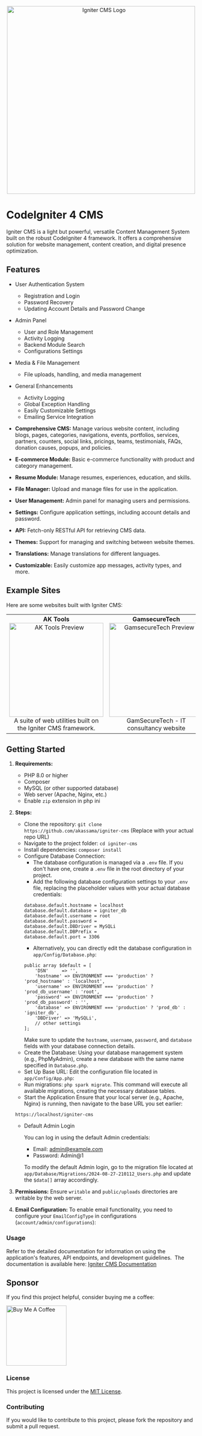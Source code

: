 <p align="center">
  <img src="https://i.ibb.co/Pv4XWmxv/Igniter-CMS.jpg" alt="Igniter CMS Logo" width="500">
</p>

# CodeIgniter 4 CMS
Igniter CMS is a light but powerful, versatile Content Management System built on the robust CodeIgniter 4 framework. It offers a comprehensive solution for website management, content creation, and digital presence optimization.


## Features
* User Authentication System
    * Registration and Login
    * Password Recovery
    * Updating Account Details and Password Change

* Admin Panel
    * User and Role Management
    * Activity Logging
    * Backend Module Search
    * Configurations Settings

* Media & File Management
    * File uploads, handling, and media management

* General Enhancements
    * Activity Logging
    * Global Exception Handling
    * Easily Customizable Settings
    * Emailing Service Integration

* **Comprehensive CMS:**  Manage various website content, including blogs, pages, categories, navigations, events, portfolios, services, partners, counters, social links, pricings, teams, testimonials, FAQs, donation causes, popups, and policies.
* **E-commerce Module:** Basic e-commerce functionality with product and category management.
* **Resume Module:** Manage resumes, experiences, education, and skills.
* **File Manager:** Upload and manage files for use in the application.
* **User Management:**  Admin panel for managing users and permissions.
* **Settings:** Configure application settings, including account details and password.
* **API:** Fetch-only RESTful API for retrieving CMS data.
* **Themes:**  Support for managing and switching between website themes.
* **Translations:** Manage translations for different languages.
* **Customizable:**  Easily customize app messages, activity types, and more.

## Example Sites
Here are some websites built with Igniter CMS:

<table>
  <tr>
    <td align="center">
      <strong>AK Tools</strong><br>
      <a href="https://aktools.net/" target="_blank">
        <img src="https://i.ibb.co/XHjZ5X7/ak-tools-home.png" alt="AK Tools Preview" width="250">
      </a><br>
      A suite of web utilities built on the Igniter CMS framework.
    </td>
    <td align="center">
      <strong>GamsecureTech</strong><br>
      <a href="https://gamsecuretech.com/" target="_blank">
        <img src="https://i.ibb.co/zhFQXnsq/gamsecuretech-home.png" alt="GamsecureTech Preview" width="250">
      </a><br>
       GamSecureTech - IT consultancy website
    </td>
    <td align="center">
      <strong>AK Portfolio Site</strong><br>
      <a href="https://abdouliekassama.com/" target="_blank">
        <img src="https://i.ibb.co/93rdpSZL/akassama-home.png" alt="Portfolio Site Preview" width="250">
      </a><br>
      A creative portfolio showcasing projects and resume.
    </td>
  </tr>
</table>

## Getting Started
1. **Requirements:**
    * PHP 8.0 or higher
    * Composer
    * MySQL (or other supported database)
    * Web server (Apache, Nginx, etc.)
    * Enable `zip` extension in php ini

2. **Steps:**
    * Clone the repository: `git clone https://github.com/akassama/igniter-cms` (Replace with your actual repo URL)
    * Navigate to the project folder: `cd igniter-cms`
    * Install dependencies: `composer install`
    * Configure Database Connection:
        * The database configuration is managed via a `.env` file. If you don't have one, create a `.env` file in the root directory of your project.
        * Add the following database configuration settings to your `.env` file, replacing the placeholder values with your actual database credentials:
        ```
        database.default.hostname = localhost
        database.default.database = igniter_db
        database.default.username = root
        database.default.password = 
        database.default.DBDriver = MySQLi
        database.default.DBPrefix = 
        database.default.port = 3306
        ```
        * Alternatively, you can directly edit the database configuration in `app/Config/Database.php`:
        ```
        public array $default = [
            'DSN'     => '',
            'hostname' => ENVIRONMENT === 'production' ? 'prod_hostname' : 'localhost',
            'username' => ENVIRONMENT === 'production' ? 'prod_db_username' : 'root',
            'password' => ENVIRONMENT === 'production' ? 'prod_db_password' : '',
            'database' => ENVIRONMENT === 'production' ? 'prod_db' : 'igniter_db',
            'DBDriver' => 'MySQLi',
            // other settings
        ];
        ```
        Make sure to update the `hostname`, `username`, `password`, and `database` fields with your database connection details.
    * Create the Database: Using your database management system (e.g., PhpMyAdmin), create a new database with the same name specified in `Database.php`.
    * Set Up Base URL: Edit the configuration file located in `app/Config/App.php`:
    * Run migrations: `php spark migrate`. This command will execute all available migrations, creating the necessary database tables.
    * Start the Application
      Ensure that your local server (e.g., Apache, Nginx) is running, then navigate to the base URL you set earlier:
    ```
    https://localhost/igniter-cms
    ```
    * Default Admin Login

        You can log in using the default Admin credentials:
        * Email: admin@example.com
        * Password: Admin@1
      
        To modify the default Admin login, go to the migration file located at `app/Database/Migrations/2024-08-27-210112_Users.php` and update the `$data[]` array accordingly.
3. **Permissions:** Ensure `writable` and `public/uploads` directories are writable by the web server.

4. **Email Configuration:** To enable email functionality, you need to configure your `EmailConfigType` in configurations (`account/admin/configurations`):

### Usage
Refer to the detailed documentation for information on using the application's features, API endpoints, and development guidelines.  The documentation is available here: [Igniter CMS Documentation](https://igniter-cms.aktools.net/docs/)

## Sponsor
If you find this project helpful, consider buying me a coffee:

<a href="https://www.buymeacoffee.com/akassama">
  <img src="https://cdn.buymeacoffee.com/buttons/v2/default-yellow.png" alt="Buy Me A Coffee" width="160">
</a>

### License
This project is licensed under the [MIT License](https://opensource.org/licenses/MIT).

### Contributing
If you would like to contribute to this project, please fork the repository and submit a pull request.